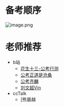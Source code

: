 #  备考顺序



![image.png](https://p1-juejin.byteimg.com/tos-cn-i-k3u1fbpfcp/d940cf15599748cb9e8f5e13f25951ad~tplv-k3u1fbpfcp-watermark.image?)



# 老师推荐

- b站
  - [花生十三-公考行测](https://space.bilibili.com/526410150?spm_id_from=333.337.search-card.all.click)
  - [公考正道是沧桑](https://space.bilibili.com/57658647?spm_id_from=333.337.0.0)
  - [公考齐麟](https://space.bilibili.com/107463913?spm_id_from=333.337.0.0)
  - [刘文超Vin](https://space.bilibili.com/300722822?spm_id_from=333.337.0.0)
- ccTalk
  - [熊晨越